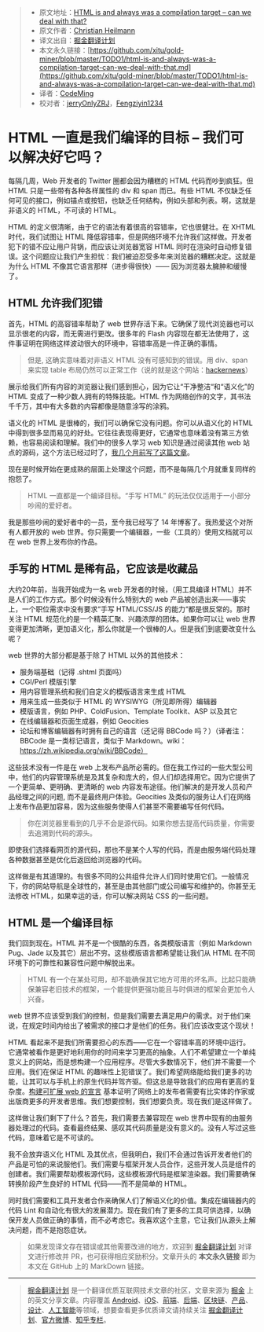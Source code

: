 > * 原文地址：[HTML is and always was a compilation target – can we deal with that?](https://christianheilmann.com/2019/01/28/html-is-and-always-was-a-compilation-target-can-we-deal-with-that/)
> * 原文作者：[Christian Heilmann](https://christianheilmann.com)
> * 译文出自：[掘金翻译计划](https://github.com/xitu/gold-miner)
> * 本文永久链接：[https://github.com/xitu/gold-miner/blob/master/TODO1/html-is-and-always-was-a-compilation-target-can-we-deal-with-that.md](https://github.com/xitu/gold-miner/blob/master/TODO1/html-is-and-always-was-a-compilation-target-can-we-deal-with-that.md)
> * 译者：[CodeMing](https://github.com/coderming)
> * 校对者：[jerryOnlyZRJ](https://github.com/jerryOnlyZRJ)，[Fengziyin1234](https://github.com/Fengziyin1234)

# HTML 一直是我们编译的目标 – 我们可以解决好它吗？

每隔几周，Web 开发者的 Twitter 圈都会因为糟糕的 HTML 代码而吵到疯狂。但 HTML 只是一些带有各种各样属性的 div 和 span 而已。有些 HTML 不仅缺乏任何可见的接口，例如锚点或按钮，也缺乏任何结构，例如头部和列表。啊，这就是非语义的 HTML，不可读的 HTML。

HTML 的定义很清晰，由于它的语法有着很高的容错率，它也很健壮。在 XHTML 时代，我们试图让 HTML 降低容错率，但是网络环境不允许我们这样做。开发者犯下的错不应让用户背锅，而应该让浏览器宽容 HTML 同时在渲染时自动修复错误。这个问题应让我们产生担忧：我们被迫忍受多年来浏览器的糟糕决定。这就是为什么 HTML 不像其它语言那样（进步得很快）—— 因为浏览器太臃肿和缓慢了。

## HTML 允许我们犯错

首先，HTML 的高容错率帮助了 web 世界存活下来。它确保了现代浏览器也可以显示很老的内容，而无需进行更改。很多年的 Flash 内容现在都无法使用了，这件事证明在网络这样波动很大的环境中，容错率高是一件正确的事情。

> 但是, 这确实意味着对非语义 HTML 没有可感知到的错误。用 div、span 来实现 table 布局仍然可以正常工作（说的就是这个网站：[hackernews](https://news.ycombinator.com/)）

展示给我们所有内容的浏览器让我们感到担心，因为它让“干净整洁“和“语义化”的 HTML 变成了一种少数人拥有的特殊技能。HTML 作为网络创作的文字，其书法千千万，其中有大多数的内容都像是随意涂写的涂鸦。

语义化的 HTML 是很棒的，我们可以确保它没有问题。你可以从语义化的 HTML 中得到很多显而易见的好处。它往往表现得更好，它通常也意味着没有第三方依赖，也容易阅读和理解。我们中的很多人学习 web 知识是通过阅读其他 web 站点的源码，这个方法已经过时了，[我几个月前写了这篇文章](https://christianheilmann.com/2018/07/09/different-views-on-view-source/)。

现在是时候开始在更成熟的层面上处理这个问题，而不是每隔几个月就重复同样的抱怨了。

> HTML 一直都是一个编译目标。“手写 HTML” 的玩法仅仅适用于一小部分吵闹的爱好者。

我是那些吵闹的爱好者中的一员，至今我已经写了 14 年博客了。我热爱这个对所有人都开放的 web 世界。你只需要一个编辑器，一些（工具的）使用文档就可以在 web 世界上发布你的作品。

## 手写的 HTML 是稀有品，它应该是收藏品

大约20年前，当我开始成为一名 web 开发者的时候，（用工具编译 HTML）并不是人们的工作方式。那个时候没有什么特别大的 web 产品被创造出来——事实上，一个职位需求中没有要求“手写 HTML/CSS/JS 的能力“都是很反常的。那时关注 HTML 规范化的是一个精英汇聚、兴趣浓厚的团体。如果你可以让 web 世界变得更加清晰，更加语义化，那么你就是一个很棒的人。但是我们到底要改变什么呢？

web 世界的大部分都是基于除了 HTML 以外的其他技术：

*   服务端基础（记得 .shtml 页面吗）
*   CGI/Perl 模版引擎
*   用内容管理系统和我们自定义的模版语言来生成 HTML
*   用来生成一些类似于 HTML 的 WYSIWYG（所见即所得）编辑器
*   模版语言，例如 PHP、ColdFusion、Template Toolkit、ASP 以及其它
*   在线编辑器和页面生成器，例如 Geocities
*   论坛和博客编辑器有时拥有自己的语言（还记得 BBCode 吗？）（译者注：BBCode 是一类标记语言，类似于 Markdown。wiki：https://zh.wikipedia.org/wiki/BBCode）

这些技术没有一件是在 web 上发布产品所必需的。但在我工作过的一些大型公司中，他们的内容管理系统是及其复杂和庞大的，但人们却选择用它。因为它提供了一个更简单、更明确、更清晰的 web 内容发布途径。他们解决的是开发人员和产品经理之间的问题, 而不是最终用户体验。Geocities 及类似的服务让人们在网络上发布作品更加容易，因为这些服务使得人们甚至不需要编写任何代码。

> 你在浏览器里看到的几乎不会是源代码。如果你想去提高代码质量，你需要去追溯到代码的源头。

即使我们选择看网页的源代码，那也不是某个人写的代码，而是由服务端代码处理各种数据甚至是优化后返回给浏览器的代码。

这样做是有其道理的。有很多不同的公共组件允许人们同时使用它们。一般情况下，你的网站导航是全球性的，甚至是由其他部门或公司编写和维护的。你甚至无法修改 HTML，如果幸运的话，你可以解决网站 CSS 的一些问题。

## HTML 是一个编译目标

我们回到现在。HTML 并不是一个很酷的东西，各类模版语言（例如 Markdown Pug、Jade 以及其它）层出不穷。这些模版语言都希望能让我们从 HTML 在不同环境下的可靠性和兼容性问题中解脱出来。

> HTML 有一个在某处可用，却不能确保其它地方可用的坏名声。比起只能确保兼容老旧技术的框架，一个能提供更强功能且与时俱进的框架会更加令人兴奋。

web 世界不应该受到我们的控制，但是我们需要去满足用户的需求。对于他们来说，在规定时间内给出了被需求的接口才是他们的任务。我们应该改变这个现状！

HTML 看起来不是我们所需要担心的东西——它在一个容错率高的环境中运行。它通常被看作是更好地利用你的时间来学习更高的抽象。人们不希望建立一个单纯意义上的网站，而是想构建一个应用程序。尽管大多数情况下，他们并不需要一个应用。我们在保证 HTML 的趣味性上犯错误了。我们希望网络能给我们更多的功能，让其可以与手机上的原生代码并驾齐驱。但这总是导致我们的应用有更高的复杂度。[构建可扩展 web 的宣言](https://extensiblewebmanifesto.org/) 基本证明了网络上的发布者需要有比实体的作家或出版商更多的开发者思维。我们想要控制，我们想要负责。现在我们是这样做了。

这样做让我们剩下了什么？首先，我们需要去兼容现在 web 世界中现有的由服务器处理过的代码。查看最终结果、感叹其代码质量是没有意义的。没有人写过这些代码，意味着它是不可读的。

我不会放弃语义化 HTML 及其优点，但我明白，我们不会通过告诉开发者他们的产品是可怕的来说服他们。我们需要与框架开发人员合作，这些开发人员是组件的创建者。我们需要帮助模板源代码，这些模板源代码是框架渲染器。我们需要确保转换阶段产生良好的 HTML 代码——而不是简单的 HTML。

同时我们需要和工具开发者合作来确保人们了解语义化的价值。集成在编辑器内的代码 Lint 和自动化有很大的发展潜力。现在我们有了更多的工具可供选择，以确保开发人员做正确的事情，而不必考虑它。我喜欢这个主意，它让我们从源头上解决问题，而不是抱怨症状。

> 如果发现译文存在错误或其他需要改进的地方，欢迎到 [掘金翻译计划](https://github.com/xitu/gold-miner) 对译文进行修改并 PR，也可获得相应奖励积分。文章开头的 **本文永久链接** 即为本文在 GitHub 上的 MarkDown 链接。

---

> [掘金翻译计划](https://github.com/xitu/gold-miner) 是一个翻译优质互联网技术文章的社区，文章来源为 [掘金](https://juejin.im) 上的英文分享文章。内容覆盖 [Android](https://github.com/xitu/gold-miner#android)、[iOS](https://github.com/xitu/gold-miner#ios)、[前端](https://github.com/xitu/gold-miner#前端)、[后端](https://github.com/xitu/gold-miner#后端)、[区块链](https://github.com/xitu/gold-miner#区块链)、[产品](https://github.com/xitu/gold-miner#产品)、[设计](https://github.com/xitu/gold-miner#设计)、[人工智能](https://github.com/xitu/gold-miner#人工智能)等领域，想要查看更多优质译文请持续关注 [掘金翻译计划](https://github.com/xitu/gold-miner)、[官方微博](http://weibo.com/juejinfanyi)、[知乎专栏](https://zhuanlan.zhihu.com/juejinfanyi)。
